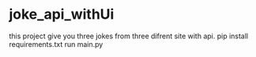 # joke_api_withUi
this project give you three jokes from three difrent site with api.
pip install requirements.txt
run main.py
